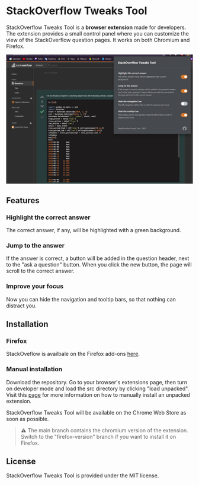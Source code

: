 # StackOverflow Tweaks Tool

StackOverflow Tweaks Tool is  a **browser extension** made for developers. The extension provides a small control panel where you can customize the view of the StackOverflow question pages. It works on both Chromium and Firefox.

<img title="" src="./docs/images/main-screen.jpg" alt="" data-align="center" width="567">

## Features

### Highlight the correct answer

The correct answer, if any, will be highlighted with a green background.

### Jump to the answer

If the answer is correct, a button will be added in the question header, next to the "ask a question" button. When you click the new button, the page will scroll to the correct answer.

### Improve your focus

Now you can hide the navigation and tooltip bars, so that nothing can distract you.

## Installation

### Firefox

StackOveflow is availbale on the Firefox add-ons [here](https://addons.mozilla.org/it/firefox/addon/stackoverflow-tweaks-tool/). 

### Manual installation

Download the repository. Go to your browser's extensions page, then turn on developer mode and load the src directory by clicking "load unpacked". Visit this [page](https://dev.to/ben/how-to-install-chrome-extensions-manually-from-github-1612) for more information on how to manually install an unpacked extension.

StackOverflow Tweaks Tool will be available on the Chrome Web Store as soon as possible.

> **⚠️** The main branch contains the chromium version of the extension. Switch to the "firefox-version" branch if you want to install it on Firefox.

## License

StackOverflow Tweaks Tool is provided under the MIT license.